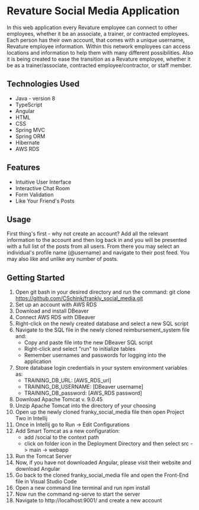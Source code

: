 # Revature Social Media Application

In this web application every Revature employee can connect to other employees, whether it be an associate, a trainer, or contracted employees. Each person has their own account, that comes with a unique username, Revature employee information. Within this network employees can access locations and information to help them with many different possibilities. Also it is being created to ease the transition as a Revature employee, whether it be as a trainer/associate, contracted employee/contractor, or staff member.

## Technologies Used

* Java - version 8
* TypeScript
* Angular
* HTML
* CSS
* Spring MVC
* Spring ORM
* Hibernate
* AWS RDS

## Features

* Intuitive User Interface
* Interactive Chat Room
* Form Validation
* Like Your Friend's Posts

## Usage

First thing's first - why not create an account? Add all the relevant information to the account and then log back in and you will be presented with a full list of the posts from all users. From there you may select an individual's profile name (@username) and navigate to their post feed.  You may also like and unlike any number of posts.

## Getting Started

1. Open git bash in your desired directory and run the command: git clone https://github.com/CSchink/frankly_social_media.git
2. Set up an account with AWS RDS
3. Download and install DBeaver
4. Connect AWS RDS with DBeaver
5. Right-click on the newly created database and select a new SQL script
6. Navigate to the SQL file in the newly cloned reimbursement_system file and:
   * Copy and paste file into the new DBeaver SQL script
   * Right-click and select "run" to initialize tables
   * Remember usernames and passwords for logging into the application
7. Store database login credentials in your system environment variables as:
   * TRAINING_DB_URL: [AWS_RDS_url]
   * TRAINING_DB_USERNAME: [DBeaver username]
   * TRAINING_DB_password: [AWS_RDS password]
8. Download Apache Tomcat v. 9.0.45
9. Unzip Apache Tomcat into the directory of your choosing
10. Open up the newly cloned franky_social_media file then open Project Two in Intellij
11. Once in Intellij go to Run -> Edit Configurations
12. Add Smart Tomcat as a new configuration:
    - add /social to the context path
    - click on folder icon in the Deployment Directory and then select src -> main -> webapp
13. Run the Tomcat Server
14. Now, if you have not downloaded Angular, please visit their website and download Angular
15. Go back to the cloned franky_social_media file and open the Front-End file in Visual Studio Code
16. Open a new command line terminal and run npm install
17. Now run the command ng-serve to start the server
18. Navigate to http://localhost:9001/ and create a new account
